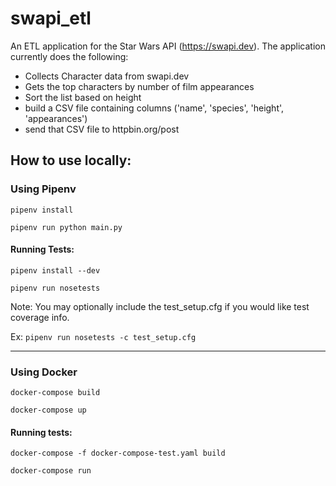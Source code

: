 # swapi_etl
An ETL application for the Star Wars API (https://swapi.dev). The application currently does the following:

- Collects Character data from swapi.dev
- Gets the top characters by number of film appearances
- Sort the list based on height
- build a CSV file containing columns ('name', 'species', 'height', 'appearances') 
- send that CSV file to httpbin.org/post


## How to use locally:

### Using Pipenv

`pipenv install` 

`pipenv run python main.py`

#### Running Tests:

`pipenv install --dev`

`pipenv run nosetests`

Note: You may optionally include the test_setup.cfg if you would like test coverage info.

Ex: `pipenv run nosetests -c test_setup.cfg`

-----------

### Using Docker

`docker-compose build`

`docker-compose up`

#### Running tests:

`docker-compose -f docker-compose-test.yaml build`

`docker-compose run`


 
